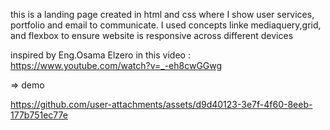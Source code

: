 this is a landing page created in html and css where I show user services, portfolio and email to communicate. I used concepts linke mediaquery,grid, and flexbox to ensure website is responsive across different devices

inspired by Eng.Osama Elzero in this video : https://www.youtube.com/watch?v=_-eh8cwGGwg

=> demo

https://github.com/user-attachments/assets/d9d40123-3e7f-4f60-8eeb-177b751ec77e

